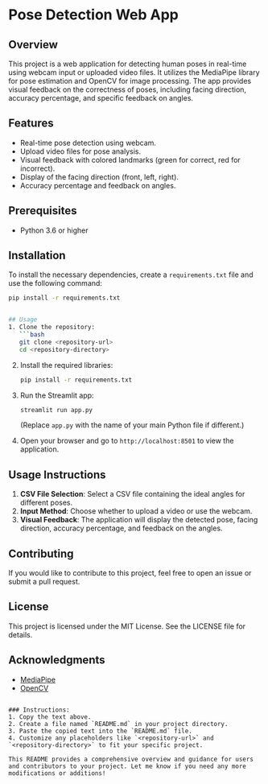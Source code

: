 
# Pose Detection Web App 

## Overview
This project is a web application for detecting human poses in real-time using webcam input or uploaded video files. It utilizes the MediaPipe library for pose estimation and OpenCV for image processing. The app provides visual feedback on the correctness of poses, including facing direction, accuracy percentage, and specific feedback on angles.

## Features
- Real-time pose detection using webcam.
- Upload video files for pose analysis.
- Visual feedback with colored landmarks (green for correct, red for incorrect).
- Display of the facing direction (front, left, right).
- Accuracy percentage and feedback on angles.

## Prerequisites
- Python 3.6 or higher

## Installation
To install the necessary dependencies, create a `requirements.txt` file and use the following command:

```bash
pip install -r requirements.txt


## Usage
1. Clone the repository:
   ```bash
   git clone <repository-url>
   cd <repository-directory>
   ```

2. Install the required libraries:
   ```bash
   pip install -r requirements.txt
   ```

3. Run the Streamlit app:
   ```bash
   streamlit run app.py
   ```
   (Replace `app.py` with the name of your main Python file if different.)

4. Open your browser and go to `http://localhost:8501` to view the application.

## Usage Instructions
1. **CSV File Selection**: Select a CSV file containing the ideal angles for different poses.
2. **Input Method**: Choose whether to upload a video or use the webcam.
3. **Visual Feedback**: The application will display the detected pose, facing direction, accuracy percentage, and feedback on the angles.

## Contributing
If you would like to contribute to this project, feel free to open an issue or submit a pull request.

## License
This project is licensed under the MIT License. See the LICENSE file for details.

## Acknowledgments
- [MediaPipe](https://google.github.io/mediapipe/)
- [OpenCV](https://opencv.org/)
```

### Instructions:
1. Copy the text above.
2. Create a file named `README.md` in your project directory.
3. Paste the copied text into the `README.md` file.
4. Customize any placeholders like `<repository-url>` and `<repository-directory>` to fit your specific project.

This README provides a comprehensive overview and guidance for users and contributors to your project. Let me know if you need any more modifications or additions!
